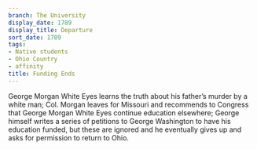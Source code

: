 ```yaml
---
branch: The University
display_date: 1789
display_title: Departure
sort_date: 1789
tags:
- Native students
- Ohio Country
- affinity
title: Funding Ends
---
```


George Morgan White Eyes learns the truth about his father’s murder by a white man; Col. Morgan leaves for Missouri and recommends to Congress that George Morgan White Eyes continue education elsewhere; George himself writes a series of petitions to George Washington to have his education funded, but these are ignored and he eventually gives up and asks for permission to return to Ohio.